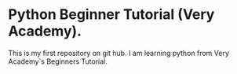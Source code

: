 # Python Beginner Tutorial (Very Academy).
This is my first repository on git hub.
I am learning python from Very Academy`s Beginners Tutorial. 
